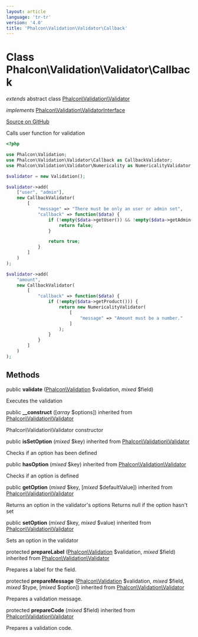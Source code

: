 ```yaml
---
layout: article
language: 'tr-tr'
version: '4.0'
title: 'Phalcon\Validation\Validator\Callback'
---
```


# Class **Phalcon\Validation\Validator\Callback**

*extends* abstract class [Phalcon\Validation\Validator](api/Phalcon_Validation_Validator)

*implements* [Phalcon\Validation\ValidatorInterface](api/Phalcon_Validation_ValidatorInterface)

<a href="https://github.com/phalcon/cphalcon/tree/v4.0.0/phalcon/validation/validator/callback.zep" class="btn btn-default btn-sm">Source on GitHub</a>

Calls user function for validation

```php
<?php

use Phalcon\Validation;
use Phalcon\Validation\Validator\Callback as CallbackValidator;
use Phalcon\Validation\Validator\Numericality as NumericalityValidator;

$validator = new Validation();

$validator->add(
    ["user", "admin"],
    new CallbackValidator(
        [
            "message" => "There must be only an user or admin set",
            "callback" => function($data) {
                if (!empty($data->getUser()) && !empty($data->getAdmin())) {
                    return false;
                }

                return true;
            }
        ]
    )
);

$validator->add(
    "amount",
    new CallbackValidator(
        [
            "callback" => function($data) {
                if (!empty($data->getProduct())) {
                    return new NumericalityValidator(
                        [
                            "message" => "Amount must be a number."
                        ]
                    );
                }
            }
        ]
    )
);

```

## Methods

public **validate** ([Phalcon\Validation](api/Phalcon_Validation) $validation, *mixed* $field)

Executes the validation

public **__construct** ([*array* $options]) inherited from [Phalcon\Validation\Validator](api/Phalcon_Validation_Validator)

Phalcon\Validation\Validator constructor

public **isSetOption** (*mixed* $key) inherited from [Phalcon\Validation\Validator](api/Phalcon_Validation_Validator)

Checks if an option has been defined

public **hasOption** (*mixed* $key) inherited from [Phalcon\Validation\Validator](api/Phalcon_Validation_Validator)

Checks if an option is defined

public **getOption** (*mixed* $key, [*mixed* $defaultValue]) inherited from [Phalcon\Validation\Validator](api/Phalcon_Validation_Validator)

Returns an option in the validator's options Returns null if the option hasn't set

public **setOption** (*mixed* $key, *mixed* $value) inherited from [Phalcon\Validation\Validator](api/Phalcon_Validation_Validator)

Sets an option in the validator

protected **prepareLabel** ([Phalcon\Validation](api/Phalcon_Validation) $validation, *mixed* $field) inherited from [Phalcon\Validation\Validator](api/Phalcon_Validation_Validator)

Prepares a label for the field.

protected **prepareMessage** ([Phalcon\Validation](api/Phalcon_Validation) $validation, *mixed* $field, *mixed* $type, [*mixed* $option]) inherited from [Phalcon\Validation\Validator](api/Phalcon_Validation_Validator)

Prepares a validation message.

protected **prepareCode** (*mixed* $field) inherited from [Phalcon\Validation\Validator](api/Phalcon_Validation_Validator)

Prepares a validation code.